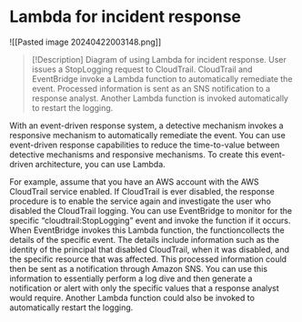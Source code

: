 # Lambda for incident response
![[Pasted image 20240422003148.png]]

> [!Description]
> Diagram of using Lambda for incident response. User issues a StopLogging request to CloudTrail. CloudTrail and EventBridge invoke a Lambda function to automatically remediate the event. Processed information is sent as an SNS notification to a response analyst. Another Lambda function is invoked automatically to restart the logging.

With an event-driven response system, a detective mechanism invokes a responsive mechanism to automatically remediate the event. You can use event-driven response capabilities to reduce the time-to-value between detective mechanisms and responsive mechanisms. To create this event-driven architecture, you can use Lambda.

For example, assume that you have an AWS account with the AWS CloudTrail service enabled. If CloudTrail is ever disabled, the response procedure is to enable the service again and investigate the user who disabled the CloudTrail logging. You can use EventBridge to monitor for the specific “cloudtrail:StopLogging” event and invoke the function if it occurs. When EventBridge invokes this Lambda function, the functioncollects the details of the specific event. The details include information such as the identity of the principal that disabled CloudTrail, when it was disabled, and the specific resource that was affected. This processed information could then be sent as a notification through Amazon SNS. You can use this information to essentially perform a log dive and then generate a notification or alert with only the specific values that a response analyst would require. Another Lambda function could also be invoked to automatically restart the logging.
